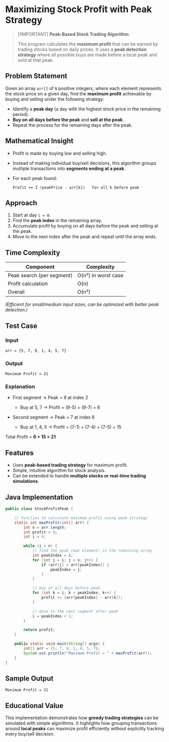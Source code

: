 # Maximizing Stock Profit with Peak Strategy

> \[!IMPORTANT]
> **Peak-Based Stock Trading Algorithm**
>
> This program calculates the **maximum profit** that can be earned by trading stocks based on daily prices.
> It uses a **peak detection strategy** where all possible buys are made before a local peak and sold at that peak.

## Problem Statement

Given an array `arr[]` of `N` positive integers, where each element represents the stock price on a given day, find the **maximum profit** achievable by buying and selling under the following strategy:

* Identify a **peak day** (a day with the highest stock price in the remaining period).
* **Buy on all days before the peak** and **sell at the peak**.
* Repeat the process for the remaining days after the peak.

## Mathematical Insight

* Profit is made by buying low and selling high.
* Instead of making individual buy/sell decisions, this algorithm groups multiple transactions into **segments ending at a peak**.
* For each peak found:

  ```
  Profit += Σ (peakPrice - arr[k])   for all k before peak
  ```

## Approach

1. Start at day `i = 0`.
2. Find the **peak index** in the remaining array.
3. Accumulate profit by buying on all days before the peak and selling at the peak.
4. Move to the next index after the peak and repeat until the array ends.

## Time Complexity

| Component                 | Complexity          |
| ------------------------- | ------------------- |
| Peak search (per segment) | O(n²) in worst case |
| Profit calculation        | O(n)                |
| Overall                   | O(n²)               |

*(Efficient for small/medium input sizes, can be optimized with better peak detection.)*

## Test Case

### Input

```
arr = {5, 7, 9, 1, 4, 5, 7}
```

### Output

```
Maximum Profit = 21
```

### Explanation

* First segment → Peak = 9 at index 2

  * Buy at 5, 7 → Profit = (9-5) + (9-7) = 6
* Second segment → Peak = 7 at index 6

  * Buy at 1, 4, 5 → Profit = (7-1) + (7-4) + (7-5) = 15

Total Profit = **6 + 15 = 21**

## Features

* Uses **peak-based trading strategy** for maximum profit.
* Simple, intuitive algorithm for stock analysis.
* Can be extended to handle **multiple stocks or real-time trading simulations**.

## Java Implementation

```java
public class StockProfitPeak {

    // Function to calculate maximum profit using peak strategy
    static int maxProfit(int[] arr) {
        int n = arr.length;
        int profit = 0;
        int i = 0;

        while (i < n) {
            // find the peak (max element) in the remaining array
            int peakIndex = i;
            for (int j = i; j < n; j++) {
                if (arr[j] > arr[peakIndex]) {
                    peakIndex = j;
                }
            }

            // buy at all days before peak
            for (int k = i; k < peakIndex; k++) {
                profit += (arr[peakIndex] - arr[k]);
            }

            // move to the next segment after peak
            i = peakIndex + 1;
        }

        return profit;
    }

    public static void main(String[] args) {
        int[] arr = {5, 7, 9, 1, 4, 5, 7};
        System.out.println("Maximum Profit = " + maxProfit(arr));
    }
}
```

## Sample Output

```
Maximum Profit = 21
```

## Educational Value

This implementation demonstrates how **greedy trading strategies** can be simulated with simple algorithms.
It highlights how grouping transactions around **local peaks** can maximize profit efficiently without explicitly tracking every buy/sell decision.
